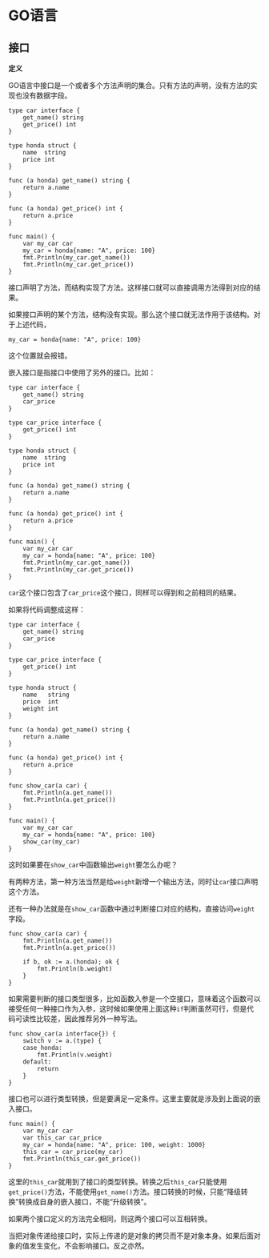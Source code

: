 # GO语言

## 接口

**定义**

GO语言中接口是一个或者多个方法声明的集合。只有方法的声明，没有方法的实现也没有数据字段。

    type car interface {
        get_name() string
        get_price() int
    }

    type honda struct {
        name  string
        price int
    }

    func (a honda) get_name() string {
        return a.name
    }

    func (a honda) get_price() int {
        return a.price
    }

    func main() {
        var my_car car
        my_car = honda{name: "A", price: 100}
        fmt.Println(my_car.get_name())
        fmt.Println(my_car.get_price())
    }

接口声明了方法，而结构实现了方法。这样接口就可以直接调用方法得到对应的结果。

如果接口声明的某个方法，结构没有实现。那么这个接口就无法作用于该结构。对于上述代码，

    my_car = honda{name: "A", price: 100}

这个位置就会报错。

嵌入接口是指接口中使用了另外的接口。比如：

    type car interface {
        get_name() string
        car_price
    }

    type car_price interface {
        get_price() int
    }

    type honda struct {
        name  string
        price int
    }

    func (a honda) get_name() string {
        return a.name
    }

    func (a honda) get_price() int {
        return a.price
    }

    func main() {
        var my_car car
        my_car = honda{name: "A", price: 100}
        fmt.Println(my_car.get_name())
        fmt.Println(my_car.get_price())
    }

`car`这个接口包含了`car_price`这个接口，同样可以得到和之前相同的结果。

如果将代码调整成这样：

    type car interface {
        get_name() string
        car_price
    }

    type car_price interface {
        get_price() int
    }

    type honda struct {
        name   string
        price  int
        weight int
    }

    func (a honda) get_name() string {
        return a.name
    }

    func (a honda) get_price() int {
        return a.price
    }

    func show_car(a car) {
        fmt.Println(a.get_name())
        fmt.Println(a.get_price())
    }

    func main() {
        var my_car car
        my_car = honda{name: "A", price: 100}
        show_car(my_car)
    }

这时如果要在`show_car`中函数输出`weight`要怎么办呢？

有两种方法，第一种方法当然是给`weight`新增一个输出方法，同时让`car`接口声明这个方法。

还有一种办法就是在`show_car`函数中通过判断接口对应的结构，直接访问`weight`字段。

    func show_car(a car) {
        fmt.Println(a.get_name())
        fmt.Println(a.get_price())

        if b, ok := a.(honda); ok {
            fmt.Println(b.weight)
        }
    }

如果需要判断的接口类型很多，比如函数入参是一个空接口，意味着这个函数可以接受任何一种接口作为入参，这时候如果使用上面这种`if`判断虽然可行，但是代码可读性比较差，因此推荐另外一种写法。

    func show_car(a interface{}) {
        switch v := a.(type) {
        case honda:
            fmt.Println(v.weight)
        default:
            return
        }
    }

接口也可以进行类型转换，但是要满足一定条件。这里主要就是涉及到上面说的嵌入接口。

    func main() {
        var my_car car
        var this_car car_price
        my_car = honda{name: "A", price: 100, weight: 1000}
        this_car = car_price(my_car)
        fmt.Println(this_car.get_price())
    }

这里的`this_car`就用到了接口的类型转换。转换之后`this_car`只能使用`get_price()`方法，不能使用`get_name()`方法。接口转换的时候，只能“降级转换”转换成自身的嵌入接口，不能“升级转换”。

如果两个接口定义的方法完全相同，则这两个接口可以互相转换。

当把对象传递给接口时，实际上传递的是对象的拷贝而不是对象本身。如果后面对象的值发生变化，不会影响接口。反之亦然。